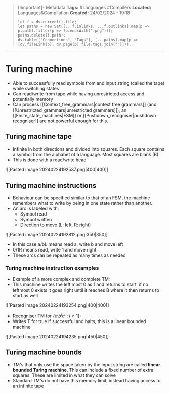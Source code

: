 > [!important]- Metadata
> **Tags:** #Languages #Compilers 
> **Located:** Languages&Compilation
> **Created:** 24/02/2024 - 19:18
> ```dataviewjs
> let f = dv.current().file;
> let paths = new Set([...f.inlinks, ...f.outlinks].map(p => p.path).filter(p => !p.endsWith(".png")));
> paths.delete(f.path);
> dv.table(["Connections", "Tags"], [...paths].map(p => [dv.fileLink(p), dv.page(p).file.tags.join("")]));
> ```

___
# Turing machine
- Able to successfully read symbols from and input string (called the tape) while switching states
- Can read/write from tape while having unrestricted access and potentially memory
- Can process [[Context_free_grammars|context free grammars]] (and [[Unrestricted_grammars|unrestricted grammars]]), an [[Finite_state_machines|FSM]] or [[Pushdown_recogniser|pushdown recogniser]] are not powerful enough for this.

## Turing machine tape
- Infinite in both directions and divided into squares. Each square contains a symbol from the alphabet of a language. Most squares are blank (B)
- This is done with a read/write head

![[Pasted image 20240224192537.png|400|400]]

## Turing machine instructions
- Behaviour can be specified similar to that of an FSM, the machine remembers what to write by being in one state rather than another.
- An arc is labeled with:
    - Symbol read 
    - Symbol written
    - Direction to move (L: left, R: right)


![[Pasted image 20240224192812.png|350|350]]

- In this case a/bL means read a, write b and move left 
- 0/1R means read, write 1 and move right 
- These arcs can be repeated as many times as needed

### Turing machine instruction examples 
- Example of a more complex and complete TM:
- This machine writes the left most 0 as 1 and returns to start, if no leftmost 0 exists it goes right until it reaches B where it then returns to start as well

![[Pasted image 20240224193254.png|400|400]]

- Recogniser TM for $\{ a^ib^ic^{j}\text{ : }i\geq{1} \}$:
- Writes T for true if successful and halts, this is a linear bounded machine

![[Pasted image 20240224194235.png|450|450]]

## Turing machine bounds 
- TM's that only use the space taken by the input string are called **linear bounded Turing machine**. This can include a fixed number of extra squares. These are limited in what they can solve
- Standard TM's do not have this memory limit, instead having access to an infinite tape